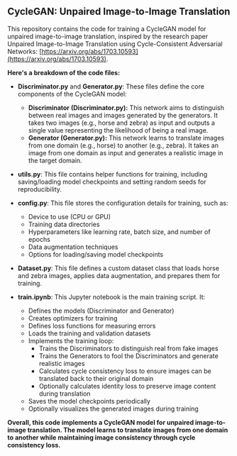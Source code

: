 ## CycleGAN: Unpaired Image-to-Image Translation

This repository contains the code for training a CycleGAN model for unpaired image-to-image translation, inspired by the research paper Unpaired Image-to-Image Translation using Cycle-Consistent Adversarial Networks: [https://arxiv.org/abs/1703.10593](https://arxiv.org/abs/1703.10593).

**Here's a breakdown of the code files:**

* **Discriminator.py** and **Generator.py**: These files define the core components of the CycleGAN model:
    * **Discriminator (Discriminator.py):** This network aims to distinguish between real images and images generated by the generators. It takes two images (e.g., horse and zebra) as input and outputs a single value representing the likelihood of being a real image.
    * **Generator (Generator.py):** This network learns to translate images from one domain (e.g., horse) to another (e.g., zebra). It takes an image from one domain as input and generates a realistic image in the target domain.

* **utils.py**: This file contains helper functions for training, including saving/loading model checkpoints and setting random seeds for reproducibility.

* **config.py**: This file stores the configuration details for training, such as:
    * Device to use (CPU or GPU)
    * Training data directories
    * Hyperparameters like learning rate, batch size, and number of epochs
    * Data augmentation techniques
    * Options for loading/saving model checkpoints

* **Dataset.py**: This file defines a custom dataset class that loads horse and zebra images, applies data augmentation, and prepares them for training.

* **train.ipynb**: This Jupyter notebook is the main training script. It:
    * Defines the models (Discriminator and Generator)
    * Creates optimizers for training
    * Defines loss functions for measuring errors
    * Loads the training and validation datasets
    * Implements the training loop:
        * Trains the Discriminators to distinguish real from fake images
        * Trains the Generators to fool the Discriminators and generate realistic images
        * Calculates cycle consistency loss to ensure images can be translated back to their original domain
        * Optionally calculates identity loss to preserve image content during translation
    * Saves the model checkpoints periodically
    * Optionally visualizes the generated images during training

**Overall, this code implements a CycleGAN model for unpaired image-to-image translation. The model learns to translate images from one domain to another while maintaining image consistency through cycle consistency loss.**
